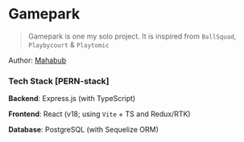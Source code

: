 # Gamepark

> Gamepark is one my solo project. It is inspired from `BallSquad`, `Playbycourt` & `Playtomic`

Author: [Mahabub](https://github.com/mahabubx7)

### Tech Stack [PERN-stack]

**Backend**: Express.js (with TypeScript)

**Frontend**: React (v18; using `Vite` + TS and Redux/RTK)

**Database**: PostgreSQL (with Sequelize ORM)
